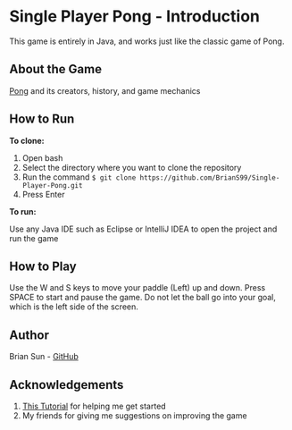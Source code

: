 # Single Player Pong - Introduction
This game is entirely in Java, and works just like the classic game of Pong. 

About the Game
---
[Pong](https://en.wikipedia.org/wiki/Pong) and its creators, history, and game mechanics

How to Run
---
__To clone:__
1. Open bash
2. Select the directory where you want to clone the repository
3. Run the command `$ git clone https://github.com/BrianS99/Single-Player-Pong.git`
4. Press Enter

__To run:__

Use any Java IDE such as Eclipse or IntelliJ IDEA to open the project and run the game

How to Play
---
Use the W and S keys to move your paddle (Left) up and down. Press SPACE to start and pause the game. Do not let the ball go into your goal, which is the left side of the screen.

Author
---
Brian Sun - [GitHub](https://github.com/BrianS99)

Acknowledgements
---
1. [This Tutorial](https://youtu.be/MPJ8XRpZZCk) for helping me get started
2. My friends for giving me suggestions on improving the game
